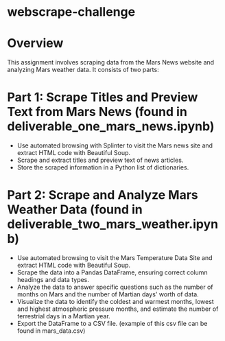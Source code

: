 # webscrape-challenge


# Overview
This assignment involves scraping data from the Mars News website and analyzing Mars weather data. It consists of two parts:

# Part 1: Scrape Titles and Preview Text from Mars News (found in deliverable_one_mars_news.ipynb)
- Use automated browsing with Splinter to visit the Mars news site and extract HTML code with Beautiful Soup.
- Scrape and extract titles and preview text of news articles.
- Store the scraped information in a Python list of dictionaries.

# Part 2: Scrape and Analyze Mars Weather Data (found in deliverable_two_mars_weather.ipynb)
- Use automated browsing to visit the Mars Temperature Data Site and extract HTML code with Beautiful Soup.
- Scrape the data into a Pandas DataFrame, ensuring correct column headings and data types.
- Analyze the data to answer specific questions such as the number of months on Mars and the number of Martian days' worth of data.
- Visualize the data to identify the coldest and warmest months, lowest and highest atmospheric pressure months, and estimate the number of terrestrial days in a Martian year.
- Export the DataFrame to a CSV file. (example of this csv file can be found in mars_data.csv)
